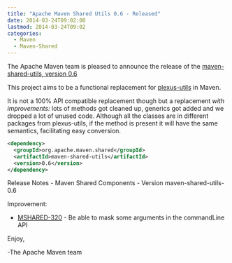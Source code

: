 ```yaml
---
title: "Apache Maven Shared Utils 0.6 - Released"
date: 2014-03-24T09:02:00
lastmod: 2014-03-24T09:02
categories:
  - Maven
  - Maven-Shared
---
```

The Apache Maven team is pleased to announce the release of the 
[maven-shared-utils, version 0.6](http://maven.apache.org/shared/maven-shared-utils/)

This project aims to be a functional replacement for
[plexus-utils](http://plexus.codehaus.org/plexus-utils) in Maven.

It is not a 100% API compatible replacement though but a replacement
*with improvements:*
lots of methods got cleaned up, generics got added and we dropped a
lot of unused code. Although all
the classes are in different packages from plexus-utils, if the method
is present it will have the same
semantics, facilitating easy conversion.

```xml
<dependency>
  <groupId>org.apache.maven.shared</groupId>
  <artifactId>maven-shared-utils</artifactId>
  <version>0.6</version>
</dependency>
``` 

<!-- more -->

Release Notes - Maven Shared Components - Version maven-shared-utils-0.6

Improvement:

 * [MSHARED-320](https://issues.apache.org/jira/browse/MSHARED-320) - Be able to mask some arguments in the commandLine API

Enjoy,

-The Apache Maven team
